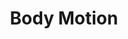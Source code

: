 ---
title: 'Body Motion'
index: 3
slides:
- title: 'Body Motion'
  url: https://www.dropbox.com/s/4adkgjlyskidkb3/L3%20%E2%80%93%20Body%20Motion.pptx?dl=0
readings:
- title: 'Is Every-Day Walking in Older Adults More Analogous to Dual-task Walking or to Usual Walking? Elucidating the Gaps Between Gait Performance in the Lab and During 24/7 Monitoring'
  authors: [Inbar Hillel, Eran Gazit, Alice Nieuwboer, Laura Avanzino, Lynn Rochester, Andrea Cereatti, Ugo Della Croce, Marcel Olde Rikkert, Bastiaan R. Bloem, Elisa Pelosin, Silvia Del Din, Pieter Ginis, Nir Giladi, Anat Mirelman, Jeffrey M. Hausdorff]
  url: https://doi.org/10.1186/s11556-019-0214-5
  venue: European Review of Aging and Physical Activity 2019
  required: true
- title: 'Continuous Monitoring of Essential Tremor Using a Portable System Based on Smartwatch'
  authors: [Xiaochen Zheng, Alba Vieira Campos, Joaquín Ordieres-Meré, Jose Balseiro, Sergio Labrador Marcos, Yolanda Aladro]
  url: https://doi.org/10.3389/fneur.2017.00096
  venue: Frontiers in Neurology 2017
  required: true
assignments:
- 2-page proposal
---